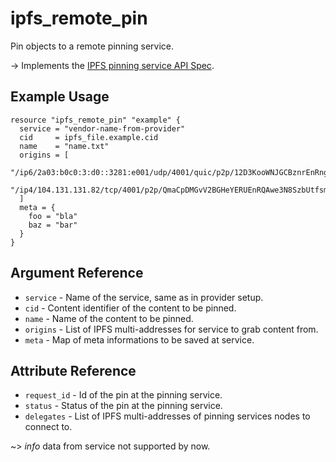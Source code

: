 # ipfs_remote_pin

Pin objects to a remote pinning service.

-> Implements the [IPFS pinning service API Spec](https://ipfs.github.io/pinning-services-api-spec/).

## Example Usage

```hcl
resource "ipfs_remote_pin" "example" {
  service = "vendor-name-from-provider"
  cid     = ipfs_file.example.cid
  name    = "name.txt"
  origins = [
    "/ip6/2a03:b0c0:3:d0::3281:e001/udp/4001/quic/p2p/12D3KooWNJGCBznrEnRngbvoE1gPzoW8sdiNE3kB1mQXYndzHYuP",
    "/ip4/104.131.131.82/tcp/4001/p2p/QmaCpDMGvV2BGHeYERUEnRQAwe3N8SzbUtfsmvsqQLuvuJ"
  ]
  meta = {
    foo = "bla"
    baz = "bar"
  }
}
```

## Argument Reference

* `service` - Name of the service, same as in provider setup.
* `cid` - Content identifier of the content to be pinned.
* `name` - Name of the content to be pinned.
* `origins` - List of IPFS multi-addresses for service to grab content from.
* `meta` - Map of meta informations to be saved at service.

## Attribute Reference

* `request_id` - Id of the pin at the pinning service.
* `status` - Status of the pin at the pinning service.
* `delegates` - List of IPFS multi-addresses of pinning services nodes to connect to.

~> *info* data from service not supported by now.
